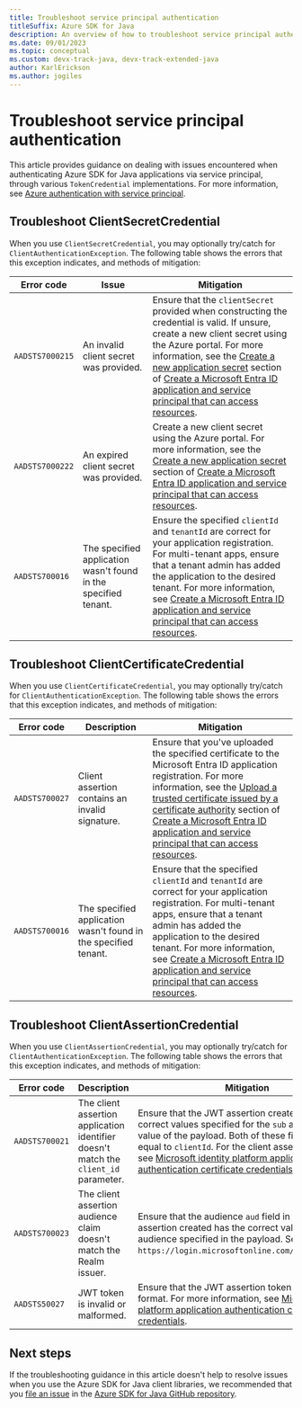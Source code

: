 ```yaml
---
title: Troubleshoot service principal authentication
titleSuffix: Azure SDK for Java
description: An overview of how to troubleshoot service principal authentication issues
ms.date: 09/01/2023
ms.topic: conceptual
ms.custom: devx-track-java, devx-track-extended-java
author: KarlErickson
ms.author: jogiles
---
```


# Troubleshoot service principal authentication

This article provides guidance on dealing with issues encountered when authenticating Azure SDK for Java applications via service principal, through various `TokenCredential` implementations. For more information, see [Azure authentication with service principal](identity-service-principal-auth.md).

## Troubleshoot ClientSecretCredential

When you use `ClientSecretCredential`, you may optionally try/catch for `ClientAuthenticationException`. The following table shows the errors that this exception indicates, and methods of mitigation:

| Error code      | Issue                                                           | Mitigation                                                                                                                                                                                                                                                                                                                                                                                                                                                                                                    |
|-----------------|-----------------------------------------------------------------|---------------------------------------------------------------------------------------------------------------------------------------------------------------------------------------------------------------------------------------------------------------------------------------------------------------------------------------------------------------------------------------------------------------------------------------------------------------------------------------------------------------|
| `AADSTS7000215` | An invalid client secret was provided.                          | Ensure that the `clientSecret` provided when constructing the credential is valid. If unsure, create a new client secret using the Azure portal. For more information, see the [Create a new application secret](/azure/active-directory/develop/howto-create-service-principal-portal#option-3-create-a-new-application-secret) section of [Create a Microsoft Entra ID application and service principal that can access resources](/azure/active-directory/develop/howto-create-service-principal-portal). |
| `AADSTS7000222` | An expired client secret was provided.                          | Create a new client secret using the Azure portal. For more information, see the [Create a new application secret](/azure/active-directory/develop/howto-create-service-principal-portal#option-3-create-a-new-application-secret) section of [Create a Microsoft Entra ID application and service principal that can access resources](/azure/active-directory/develop/howto-create-service-principal-portal).                                                                                               |
| `AADSTS700016`  | The specified application wasn't found in the specified tenant. | Ensure the specified `clientId` and `tenantId` are correct for your application registration. For multi-tenant apps, ensure that a tenant admin has added the application to the desired tenant. For more information, see [Create a Microsoft Entra ID application and service principal that can access resources](/azure/active-directory/develop/howto-create-service-principal-portal).                                                                                                                  |

## Troubleshoot ClientCertificateCredential

When you use `ClientCertificateCredential`, you may optionally try/catch for `ClientAuthenticationException`. The following table shows the errors that this exception indicates, and methods of mitigation:

| Error code     | Description                                                     | Mitigation                                                                                                                                                                                                                                                                                                                                                                                                                                                                                                                                       |
|----------------|-----------------------------------------------------------------|--------------------------------------------------------------------------------------------------------------------------------------------------------------------------------------------------------------------------------------------------------------------------------------------------------------------------------------------------------------------------------------------------------------------------------------------------------------------------------------------------------------------------------------------------|
| `AADSTS700027` | Client assertion contains an invalid signature.                 | Ensure that you've uploaded the specified certificate to the Microsoft Entra ID application registration. For more information, see the [Upload a trusted certificate issued by a certificate authority](/azure/active-directory/develop/howto-create-service-principal-portal#option-1-recommended-upload-a-trusted-certificate-issued-by-a-certificate-authority) section of [Create a Microsoft Entra ID application and service principal that can access resources](/azure/active-directory/develop/howto-create-service-principal-portal). |
| `AADSTS700016` | The specified application wasn't found in the specified tenant. | Ensure that the specified `clientId` and `tenantId` are correct for your application registration. For multi-tenant apps, ensure that a tenant admin has added the application to the desired tenant. For more information, see [Create a Microsoft Entra ID application and service principal that can access resources](/azure/active-directory/develop/howto-create-service-principal-portal).                                                                                                                                                |

## Troubleshoot ClientAssertionCredential

When you use `ClientAssertionCredential`, you may optionally try/catch for `ClientAuthenticationException`. The following table shows the errors that this exception indicates, and methods of mitigation:

| Error code     | Description                                                                          | Mitigation                                                                                                                                                                                                                                                                                                                                                                   |
|----------------|--------------------------------------------------------------------------------------|------------------------------------------------------------------------------------------------------------------------------------------------------------------------------------------------------------------------------------------------------------------------------------------------------------------------------------------------------------------------------|
| `AADSTS700021` | The client assertion application identifier doesn't match the `client_id` parameter. | Ensure that the JWT assertion created has the correct values specified for the `sub` and `issuer` value of the payload. Both of these fields should be equal to `clientId`. For the client assertion format, see [Microsoft identity platform application authentication certificate credentials](/azure/active-directory/develop/active-directory-certificate-credentials). |
| `AADSTS700023` | The client assertion audience claim doesn't match the Realm issuer.                  | Ensure that the audience `aud` field in the JWT assertion created has the correct value for the audience specified in the payload. Set this field to `https://login.microsoftonline.com/{tenantId}/v2`.                                                                                                                                                                      |
| `AADSTS50027`  | JWT token is invalid or malformed.                                                   | Ensure that the JWT assertion token is in the valid format. For more information, see [Microsoft identity platform application authentication certificate credentials](/azure/active-directory/develop/active-directory-certificate-credentials).                                                                                                                            |

## Next steps

If the troubleshooting guidance in this article doesn't help to resolve issues when you use the Azure SDK for Java client libraries, we recommended that you [file an issue](https://github.com/Azure/azure-sdk-for-java/issues/new/choose) in the [Azure SDK for Java GitHub repository](https://github.com/Azure/azure-sdk-for-java).
